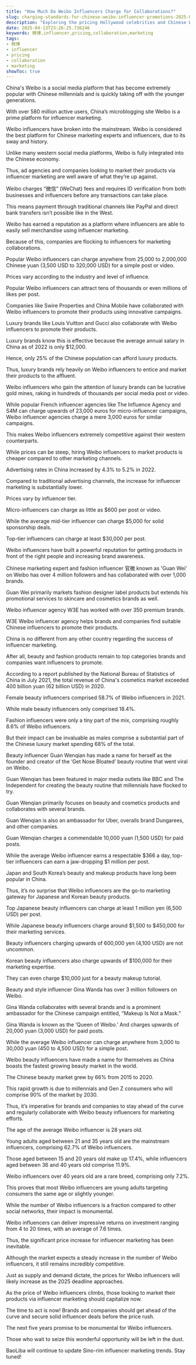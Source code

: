 ```yaml
---
title: "How Much Do Weibo Influencers Charge for Collaborations?"
slug: charging-standards-for-chinese-weibo-influencer-promotions-2025-04-13
description: "Exploring the pricing Hollywood celebrities and Chinese Weibo influencers charge for marketing collaborations and promotions."
date: 2025-04-13T23:26:25.736246
keywords: 微博,influencer,pricing,collaboration,marketing
tags:
- 微博
- influencer
- pricing
- collaboration
- marketing
showToc: true
---
```


China's Weibo is a social media platform that has become extremely popular with Chinese millennials and is quickly taking off with the younger generations. 

With over 580 million active users, China’s microblogging site Weibo is a prime platform for influencer marketing. 

Weibo influencers have broken into the mainstream. Weibo is considered the best platform for Chinese marketing experts and influencers, due to its sway and history.


Unlike many western social media platforms, Weibo is fully integrated into the Chinese economy. 

Thus, ad agencies and companies looking to market their products via influencer marketing are well aware of what they’re up against. 


Weibo charges “微信” (WeChat) fees and requires ID verification from both businesses and influencers before any transactions can take place.


This means payment through traditional channels like PayPal and direct bank transfers isn’t possible like in the West. 


Weibo has earned a reputation as a platform where influencers are able to easily sell merchandise using influencer marketing.

Because of this, companies are flocking to influencers for marketing collaborations. 


Popular Weibo influencers can charge anywhere from 25,000 to 2,000,000 Chinese yuan (3,500 USD to 320,000 USD) for a simple post or video. 


Prices vary according to the industry and level of influence. 


Popular Weibo influencers can attract tens of thousands or even millions of likes per post.


Companies like Swire Properties and China Mobile have collaborated with Weibo influencers to promote their products using innovative campaigns.
 


Luxury brands like Louis Vuitton and Gucci also collaborate with Weibo influencers to promote their products. 


Luxury brands know this is effective because the average annual salary in China as of 2022 is only $12,000. 


Hence, only 25% of the Chinese population can afford luxury products.


Thus, luxury brands rely heavily on Weibo influencers to entice and market their products to the affluent. 


Weibo influencers who gain the attention of luxury brands can be lucrative gold mines, raking in hundreds of thousands per social media post or video.


While popular French influencer agencies like The Influence Agency and S4M can charge upwards of 23,000 euros for micro-influencer campaigns, Weibo influencer agencies charge a mere 3,000 euros for similar campaigns. 


This makes Weibo influencers extremely competitive against their western counterparts.


While prices can be steep, hiring Weibo influencers to market products is cheaper compared to other marketing channels.


Advertising rates in China increased by 4.3% to 5.2% in 2022. 


Compared to traditional advertising channels, the increase for influencer marketing is substantially lower.


Prices vary by influencer tier.


Micro-influencers can charge as little as $600 per post or video.


While the average mid-tier influencer can charge $5,000 for solid sponsorship deals.


Top-tier influencers can charge at least $30,000 per post.


Weibo influencers have built a powerful reputation for getting products in front of the right people and increasing brand awareness. 


Chinese marketing expert and fashion influencer 官微 known as 'Guan Wei' on Weibo has over 4 million followers and has collaborated with over 1,000 brands.


Guan Wei primarily markets fashion designer label products but extends his promotional services to skincare and cosmetics brands as well.


Weibo influencer agency W3E has worked with over 350 premium brands.


W3E Weibo influencer agency helps brands and companies find suitable Chinese influencers to promote their products.


China is no different from any other country regarding the success of influencer marketing.


After all, beauty and fashion products remain to top categories brands and companies want influencers to promote. 


According to a report published by the National Bureau of Statistics of China in July 2021, the total revenue of China's cosmetics market exceeded 400 billion yuan (62 billion USD) in 2020.


Female beauty influencers comprised 58.7% of Weibo influencers in 2021.


While male beauty influencers only comprised 18.4%.


Fashion influencers were only a tiny part of the mix, comprising roughly 8.6% of Weibo influencers. 


But their impact can be invaluable as males comprise a substantial part of the Chinese luxury market spending 68% of the total.


Beauty influencer Guan Wenqian has made a name for herself as the founder and creator of the ‘Get Nose Bloated’ beauty routine that went viral on Weibo.


Guan Wenqian has been featured in major media outlets like BBC and The Independent for creating the beauty routine that millennials have flocked to try.


Guan Wenqian primarily focuses on beauty and cosmetics products and collaborates with several brands.


Guan Wenqian is also an ambassador for Uber, overalls brand Dungarees, and other companies.


Guan Wenqian charges a commendable 10,000 yuan (1,500 USD) for paid posts. 


While the average Weibo influencer earns a respectable $366 a day, top-tier influencers can earn a jaw-dropping $1 million per post.


Japan and South Korea’s beauty and makeup products have long been popular in China.


Thus, it’s no surprise that Weibo influencers are the go-to marketing gateway for Japanese and Korean beauty products.


Top Japanese beauty influencers can charge at least 1 million yen (6,500 USD) per post.


While Japanese beauty influencers charge around $1,500 to $450,000 for their marketing services.


Beauty influencers charging upwards of 600,000 yen (4,100 USD) are not uncommon.


Korean beauty influencers also charge upwards of $100,000 for their marketing expertise.


They can even charge $10,000 just for a beauty makeup tutorial. 


Beauty and style influencer Gina Wanda has over 3 million followers on Weibo.


Gina Wanda collaborates with several brands and is a prominent ambassador for the Chinese campaign entitled, “Makeup Is Not a Mask.”


Gina Wanda is known as the ‘Queen of Weibo.’ And charges upwards of 20,000 yuan (3,000 USD) for paid posts. 


While the average Weibo influencer can charge anywhere from 3,000 to 30,000 yuan (450 to 4,500 USD) for a simple post.


Weibo beauty influencers have made a name for themselves as China boasts the fastest growing beauty market in the world.


The Chinese beauty market grew by 66% from 2015 to 2020.


This rapid growth is due to millennials and Gen Z consumers who will comprise 90% of the market by 2030.


Thus, it’s imperative for brands and companies to stay ahead of the curve and regularly collaborate with Weibo beauty influencers for marketing efforts.


The age of the average Weibo influencer is 28 years old.


Young adults aged between 21 and 35 years old are the mainstream influencers, comprising 62.7% of Weibo influencers.


Those aged between 15 and 20 years old make up 17.4%, while influencers aged between 36 and 40 years old comprise 11.9%.


Weibo influencers over 40 years old are a rare breed, comprising only 7.2%. 


This proves that most Weibo influencers are young adults targeting consumers the same age or slightly younger.


While the number of Weibo influencers is a fraction compared to other social networks, their impact is monumental.


Weibo influencers can deliver impressive returns on investment ranging from 4 to 20 times, with an average of 7.6 times.


Thus, the significant price increase for influencer marketing has been inevitable.


Although the market expects a steady increase in the number of Weibo influencers, it still remains incredibly competitive. 


Just as supply and demand dictate, the prices for Weibo influencers will likely increase as the 2025 deadline approaches.


As the price of Weibo influencers climbs, those looking to market their products via influencer marketing should capitalize now. 


The time to act is now! Brands and companies should get ahead of the curve and secure solid influencer deals before the price rush. 


The next five years promise to be monumental for Weibo influencers. 


Those who wait to seize this wonderful opportunity will be left in the dust.  


BaoLiba will continue to update Sino-rim influencer marketing trends. Stay tuned!